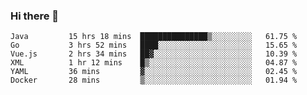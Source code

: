 ### Hi there 👋

<!--
**urzz/urzz** is a ✨ _special_ ✨ repository because its `README.md` (this file) appears on your GitHub profile.

Here are some ideas to get you started:

- 🔭 I’m currently working on ...
- 🌱 I’m currently learning ...
- 👯 I’m looking to collaborate on ...
- 🤔 I’m looking for help with ...
- 💬 Ask me about ...
- 📫 How to reach me: ...
- 😄 Pronouns: ...
- ⚡ Fun fact: ...
-->

<!--START_SECTION:waka-->

```text
Java         15 hrs 18 mins  ███████████████▒░░░░░░░░░   61.75 %
Go           3 hrs 52 mins   ████░░░░░░░░░░░░░░░░░░░░░   15.65 %
Vue.js       2 hrs 34 mins   ██▓░░░░░░░░░░░░░░░░░░░░░░   10.39 %
XML          1 hr 12 mins    █▒░░░░░░░░░░░░░░░░░░░░░░░   04.87 %
YAML         36 mins         ▓░░░░░░░░░░░░░░░░░░░░░░░░   02.45 %
Docker       28 mins         ▒░░░░░░░░░░░░░░░░░░░░░░░░   01.94 %
```

<!--END_SECTION:waka-->
